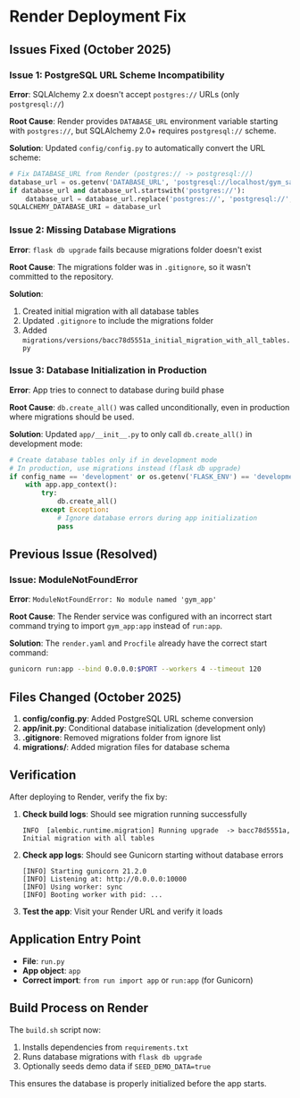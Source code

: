 # Render Deployment Fix

## Issues Fixed (October 2025)

### Issue 1: PostgreSQL URL Scheme Incompatibility
**Error**: SQLAlchemy 2.x doesn't accept `postgres://` URLs (only `postgresql://`)

**Root Cause**: 
Render provides `DATABASE_URL` environment variable starting with `postgres://`, but SQLAlchemy 2.0+ requires `postgresql://` scheme.

**Solution**:
Updated `config/config.py` to automatically convert the URL scheme:
```python
# Fix DATABASE_URL from Render (postgres:// -> postgresql://)
database_url = os.getenv('DATABASE_URL', 'postgresql://localhost/gym_saas_prod')
if database_url and database_url.startswith('postgres://'):
    database_url = database_url.replace('postgres://', 'postgresql://', 1)
SQLALCHEMY_DATABASE_URI = database_url
```

### Issue 2: Missing Database Migrations
**Error**: `flask db upgrade` fails because migrations folder doesn't exist

**Root Cause**: 
The migrations folder was in `.gitignore`, so it wasn't committed to the repository.

**Solution**:
1. Created initial migration with all database tables
2. Updated `.gitignore` to include the migrations folder
3. Added `migrations/versions/bacc78d5551a_initial_migration_with_all_tables.py`

### Issue 3: Database Initialization in Production
**Error**: App tries to connect to database during build phase

**Root Cause**: 
`db.create_all()` was called unconditionally, even in production where migrations should be used.

**Solution**:
Updated `app/__init__.py` to only call `db.create_all()` in development mode:
```python
# Create database tables only if in development mode
# In production, use migrations instead (flask db upgrade)
if config_name == 'development' or os.getenv('FLASK_ENV') == 'development':
    with app.app_context():
        try:
            db.create_all()
        except Exception:
            # Ignore database errors during app initialization
            pass
```

## Previous Issue (Resolved)

### Issue: ModuleNotFoundError
**Error**: `ModuleNotFoundError: No module named 'gym_app'`

**Root Cause**: 
The Render service was configured with an incorrect start command trying to import `gym_app:app` instead of `run:app`.

**Solution**:
The `render.yaml` and `Procfile` already have the correct start command:
```bash
gunicorn run:app --bind 0.0.0.0:$PORT --workers 4 --timeout 120
```

## Files Changed (October 2025)

1. **config/config.py**: Added PostgreSQL URL scheme conversion
2. **app/__init__.py**: Conditional database initialization (development only)
3. **.gitignore**: Removed migrations folder from ignore list
4. **migrations/**: Added migration files for database schema

## Verification

After deploying to Render, verify the fix by:

1. **Check build logs**: Should see migration running successfully
   ```
   INFO  [alembic.runtime.migration] Running upgrade  -> bacc78d5551a, Initial migration with all tables
   ```

2. **Check app logs**: Should see Gunicorn starting without database errors
   ```
   [INFO] Starting gunicorn 21.2.0
   [INFO] Listening at: http://0.0.0.0:10000
   [INFO] Using worker: sync
   [INFO] Booting worker with pid: ...
   ```

3. **Test the app**: Visit your Render URL and verify it loads

## Application Entry Point
- **File**: `run.py`
- **App object**: `app`
- **Correct import**: `from run import app` or `run:app` (for Gunicorn)

## Build Process on Render

The `build.sh` script now:
1. Installs dependencies from `requirements.txt`
2. Runs database migrations with `flask db upgrade`
3. Optionally seeds demo data if `SEED_DEMO_DATA=true`

This ensures the database is properly initialized before the app starts.
